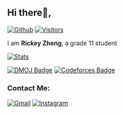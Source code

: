 ## Hi there👋,
[![Github](https://img.shields.io/github/followers/RickeyZh?label=Follow&style=social)](https://github.com/RickeyZh) 
[![Visitors](https://visitor-badge.laobi.icu/badge?page_id=RickeyZh.RickeyZh)](https://visitor-badge.laobi.icu/badge?page_id=RickeyZh.RickeyZh)

I am **Rickey Zheng**,
a grade 11 student

[![Stats](https://github-readme-stats.vercel.app/api?username=RickeyZh&theme=city_lights&count_private=true)](https://github-readme-stats.vercel.app/api?username=RickeyZh&count_private=true)

[![DMOJ Badge](http://onlogn.ca/badges/dmoj/rickeyz)](https://dmoj.ca/user/RickeyZ)
[![Codeforces Badge](http://onlogn.ca/badges/codeforces/rickeyz)](https://codeforces.com/profile/RickeyZ)

### Contact Me:
[![Gmail](https://img.shields.io/badge/Gmail-D14836?style=for-the-badge&logo=gmail&logoColor=white)](mailto:rickey.zhengg@gmail.com)
[![Instagram](https://img.shields.io/badge/Instagram-D14836?style=for-the-badge&logo=instagram&logoColor=white)](https://www.instagram.com/rickey.zheng/)
